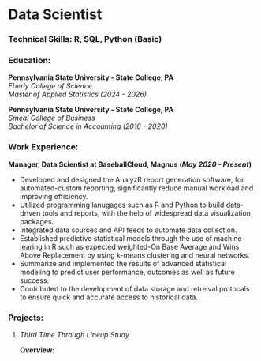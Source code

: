 # Data Scientist

### Technical Skills: R, SQL, Python (Basic)

### Education:
**Pennsylvania State University - State College, PA**<br />
*Eberly College of Science*<br />
*Master of Applied Statistics (2024 - 2026)*

**Pennsylvania State University - State College, PA**<br />
*Smeal College of Business*<br />
*Bachelor of Science in Accounting (2016 - 2020)*

### Work Experience:
**Manager, Data Scientist at BaseballCloud, Magnus (_May 2020 - Present_)**
- Developed and designed the AnalyzR report generation software, for automated-custom reporting, significantly reduce manual workload and improving efficiency.
- Utilized programming lanugages such as R and Python to build data-driven tools and reports, with the help of widespread data visualization packages.
- Integrated data sources and API feeds to automate data collection.
- Established predictive statistical models through the use of machine learing in R such as expected weighted-On Base Average and Wins Above Replacement by using k-means clustering and neural networks.
- Summarize and implemented the results of advanced statistical modeling to predict user performance, outcomes as well as future success.
- Contributed to the development of data storage and retreival protocals to ensure quick and accurate access to historical data.

### Projects:
1. *Third Time Through Lineup Study*<br />

   **Overview:**
   
